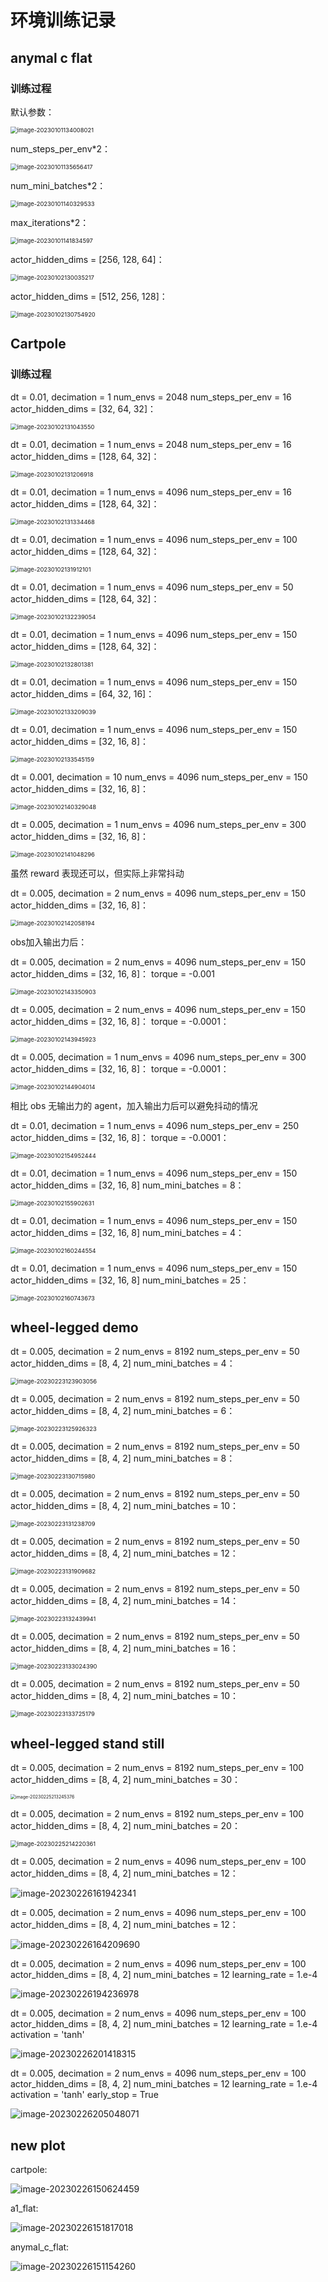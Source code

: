 # 环境训练记录

## anymal c flat

### 训练过程

默认参数：

<img src="http://hongxiwong-pic.oss-cn-beijing.aliyuncs.com/img/image-20230101134008021.png" alt="image-20230101134008021" style="zoom: 67%;" />

num_steps_per_env*2：

<img src="http://hongxiwong-pic.oss-cn-beijing.aliyuncs.com/img/image-20230101135656417.png" alt="image-20230101135656417" style="zoom:67%;" />

num_mini_batches*2：

<img src="http://hongxiwong-pic.oss-cn-beijing.aliyuncs.com/img/image-20230101140329533.png" alt="image-20230101140329533" style="zoom:67%;" />

max_iterations*2：

<img src="http://hongxiwong-pic.oss-cn-beijing.aliyuncs.com/img/image-20230101141834597.png" alt="image-20230101141834597" style="zoom:67%;" />

actor_hidden_dims = [256, 128, 64]：

<img src="http://hongxiwong-pic.oss-cn-beijing.aliyuncs.com/img/image-20230102130035217.png" alt="image-20230102130035217" style="zoom:67%;" />

actor_hidden_dims = [512, 256, 128]：

<img src="http://hongxiwong-pic.oss-cn-beijing.aliyuncs.com/img/image-20230102130754920.png" alt="image-20230102130754920" style="zoom:67%;" />

## Cartpole

### 训练过程

dt = 0.01, decimation = 1
num_envs = 2048
num_steps_per_env = 16
actor_hidden_dims = [32, 64, 32]：

<img src="http://hongxiwong-pic.oss-cn-beijing.aliyuncs.com/img/image-20230102131043550.png" alt="image-20230102131043550" style="zoom:67%;" />

dt = 0.01, decimation = 1
num_envs = 2048
num_steps_per_env = 16
actor_hidden_dims = [128, 64, 32]：

<img src="http://hongxiwong-pic.oss-cn-beijing.aliyuncs.com/img/image-20230102131206918.png" alt="image-20230102131206918" style="zoom:67%;" />

dt = 0.01, decimation = 1
num_envs = 4096
num_steps_per_env = 16
actor_hidden_dims = [128, 64, 32]：

<img src="http://hongxiwong-pic.oss-cn-beijing.aliyuncs.com/img/image-20230102131334468.png" alt="image-20230102131334468" style="zoom:67%;" />

dt = 0.01, decimation = 1
num_envs = 4096
num_steps_per_env = 100
actor_hidden_dims = [128, 64, 32]：

<img src="http://hongxiwong-pic.oss-cn-beijing.aliyuncs.com/img/image-20230102131912101.png" alt="image-20230102131912101" style="zoom: 67%;" />

dt = 0.01, decimation = 1
num_envs = 4096
num_steps_per_env = 50
actor_hidden_dims = [128, 64, 32]：

<img src="http://hongxiwong-pic.oss-cn-beijing.aliyuncs.com/img/image-20230102132239054.png" alt="image-20230102132239054" style="zoom:67%;" />

dt = 0.01, decimation = 1
num_envs = 4096
num_steps_per_env = 150
actor_hidden_dims = [128, 64, 32]：

<img src="http://hongxiwong-pic.oss-cn-beijing.aliyuncs.com/img/image-20230102132801381.png" alt="image-20230102132801381" style="zoom: 67%;" />

dt = 0.01, decimation = 1
num_envs = 4096
num_steps_per_env = 150
actor_hidden_dims = [64, 32, 16]：

<img src="http://hongxiwong-pic.oss-cn-beijing.aliyuncs.com/img/image-20230102133209039.png" alt="image-20230102133209039" style="zoom:67%;" />

dt = 0.01, decimation = 1
num_envs = 4096
num_steps_per_env = 150
actor_hidden_dims = [32, 16, 8]：

<img src="http://hongxiwong-pic.oss-cn-beijing.aliyuncs.com/img/image-20230102133545159.png" alt="image-20230102133545159" style="zoom:67%;" />

dt = 0.001, decimation = 10
num_envs = 4096
num_steps_per_env = 150
actor_hidden_dims = [32, 16, 8]：

<img src="http://hongxiwong-pic.oss-cn-beijing.aliyuncs.com/img/image-20230102140329048.png" alt="image-20230102140329048" style="zoom: 67%;" />

dt = 0.005, decimation = 1
num_envs = 4096
num_steps_per_env = 300
actor_hidden_dims = [32, 16, 8]：

<img src="http://hongxiwong-pic.oss-cn-beijing.aliyuncs.com/img/image-20230102141048296.png" alt="image-20230102141048296" style="zoom:67%;" />

虽然 reward 表现还可以，但实际上非常抖动

dt = 0.005, decimation = 2
num_envs = 4096
num_steps_per_env = 150
actor_hidden_dims = [32, 16, 8]：

<img src="http://hongxiwong-pic.oss-cn-beijing.aliyuncs.com/img/image-20230102142058194.png" alt="image-20230102142058194" style="zoom:67%;" />

obs加入输出力后：

dt = 0.005, decimation = 2
num_envs = 4096
num_steps_per_env = 150
actor_hidden_dims = [32, 16, 8]：
torque = -0.001

<img src="http://hongxiwong-pic.oss-cn-beijing.aliyuncs.com/img/image-20230102143350903.png" alt="image-20230102143350903" style="zoom:67%;" />

dt = 0.005, decimation = 2
num_envs = 4096
num_steps_per_env = 150
actor_hidden_dims = [32, 16, 8]：
torque = -0.0001：

<img src="http://hongxiwong-pic.oss-cn-beijing.aliyuncs.com/img/image-20230102143945923.png" alt="image-20230102143945923" style="zoom:67%;" />

dt = 0.005, decimation = 1
num_envs = 4096
num_steps_per_env = 300
actor_hidden_dims = [32, 16, 8]：
torque = -0.0001：

<img src="http://hongxiwong-pic.oss-cn-beijing.aliyuncs.com/img/image-20230102144904014.png" alt="image-20230102144904014" style="zoom:67%;" />

相比 obs 无输出力的 agent，加入输出力后可以避免抖动的情况

dt = 0.01, decimation = 1
num_envs = 4096
num_steps_per_env = 250
actor_hidden_dims = [32, 16, 8]：
torque = -0.0001：

<img src="http://hongxiwong-pic.oss-cn-beijing.aliyuncs.com/img/image-20230102154952444.png" alt="image-20230102154952444" style="zoom:67%;" />

dt = 0.01, decimation = 1
num_envs = 4096
num_steps_per_env = 150
actor_hidden_dims = [32, 16, 8]
num_mini_batches = 8：

<img src="http://hongxiwong-pic.oss-cn-beijing.aliyuncs.com/img/image-20230102155902631.png" alt="image-20230102155902631" style="zoom:67%;" />

dt = 0.01, decimation = 1
num_envs = 4096
num_steps_per_env = 150
actor_hidden_dims = [32, 16, 8]
num_mini_batches = 4：

<img src="http://hongxiwong-pic.oss-cn-beijing.aliyuncs.com/img/image-20230102160244554.png" alt="image-20230102160244554" style="zoom:67%;" />

dt = 0.01, decimation = 1
num_envs = 4096
num_steps_per_env = 150
actor_hidden_dims = [32, 16, 8]
num_mini_batches = 25：

<img src="https://hongxiwong-pic.oss-cn-beijing.aliyuncs.com/img/image-20230102160743673.png" alt="image-20230102160743673" style="zoom:67%;" />

## wheel-legged demo

dt = 0.005, decimation = 2
num_envs = 8192
num_steps_per_env = 50
actor_hidden_dims = [8, 4, 2]
num_mini_batches = 4：

<img src="https://hongxiwong-pic.oss-cn-beijing.aliyuncs.com/img/image-20230223123903051.png" alt="image-20230223123903056" style="zoom:67%;" />

dt = 0.005, decimation = 2
num_envs = 8192
num_steps_per_env = 50
actor_hidden_dims = [8, 4, 2]
num_mini_batches = 6：

<img src="http://hongxiwong-pic.oss-cn-beijing.aliyuncs.com/img/image-20230223125926323.png" alt="image-20230223125926323" style="zoom:67%;" />

dt = 0.005, decimation = 2
num_envs = 8192
num_steps_per_env = 50
actor_hidden_dims = [8, 4, 2]
num_mini_batches = 8：

<img src="http://hongxiwong-pic.oss-cn-beijing.aliyuncs.com/img/image-20230223130715980.png" alt="image-20230223130715980" style="zoom:67%;" />

dt = 0.005, decimation = 2
num_envs = 8192
num_steps_per_env = 50
actor_hidden_dims = [8, 4, 2]
num_mini_batches = 10：

<img src="http://hongxiwong-pic.oss-cn-beijing.aliyuncs.com/img/image-20230223131238709.png" alt="image-20230223131238709" style="zoom:67%;" />

dt = 0.005, decimation = 2
num_envs = 8192
num_steps_per_env = 50
actor_hidden_dims = [8, 4, 2]
num_mini_batches = 12：

<img src="http://hongxiwong-pic.oss-cn-beijing.aliyuncs.com/img/image-20230223131909682.png" alt="image-20230223131909682" style="zoom:67%;" />

dt = 0.005, decimation = 2
num_envs = 8192
num_steps_per_env = 50
actor_hidden_dims = [8, 4, 2]
num_mini_batches = 14：

<img src="http://hongxiwong-pic.oss-cn-beijing.aliyuncs.com/img/image-20230223132439941.png" alt="image-20230223132439941" style="zoom:67%;" />

dt = 0.005, decimation = 2
num_envs = 8192
num_steps_per_env = 50
actor_hidden_dims = [8, 4, 2]
num_mini_batches = 16：

<img src="http://hongxiwong-pic.oss-cn-beijing.aliyuncs.com/img/image-20230223133024390.png" alt="image-20230223133024390" style="zoom: 67%;" />

dt = 0.005, decimation = 2
num_envs = 8192
num_steps_per_env = 50
actor_hidden_dims = [8, 4, 2]
num_mini_batches = 10：

<img src="http://hongxiwong-pic.oss-cn-beijing.aliyuncs.com/img/image-20230223133725179.png" alt="image-20230223133725179" style="zoom: 67%;" />



## wheel-legged stand still

dt = 0.005, decimation = 2
num_envs = 8192
num_steps_per_env = 100
actor_hidden_dims = [8, 4, 2]
num_mini_batches = 30：

<img src="http://hongxiwong-pic.oss-cn-beijing.aliyuncs.com/img/image-20230225213245376.png" alt="image-20230225213245376" style="zoom: 50%;" />

dt = 0.005, decimation = 2
num_envs = 8192
num_steps_per_env = 100
actor_hidden_dims = [8, 4, 2]
num_mini_batches = 20：

<img src="http://hongxiwong-pic.oss-cn-beijing.aliyuncs.com/img/image-20230225214220361.png" alt="image-20230225214220361" style="zoom:67%;" />

dt = 0.005, decimation = 2
num_envs = 4096
num_steps_per_env = 100
actor_hidden_dims = [8, 4, 2]
num_mini_batches = 12：

![image-20230226161942341](http://hongxiwong-pic.oss-cn-beijing.aliyuncs.com/img/image-20230226161942341.png)

dt = 0.005, decimation = 2
num_envs = 4096
num_steps_per_env = 100
actor_hidden_dims = [8, 4, 2]
num_mini_batches = 12：

![image-20230226164209690](https://hongxiwong-pic.oss-cn-beijing.aliyuncs.com/img/image-20230226164209690.png)

dt = 0.005, decimation = 2
num_envs = 4096
num_steps_per_env = 100
actor_hidden_dims = [8, 4, 2]
num_mini_batches = 12
learning_rate = 1.e-4

![image-20230226194236978](http://hongxiwong-pic.oss-cn-beijing.aliyuncs.com/img/image-20230226194236978.png)

dt = 0.005, decimation = 2
num_envs = 4096
num_steps_per_env = 100
actor_hidden_dims = [8, 4, 2]
num_mini_batches = 12
learning_rate = 1.e-4
activation = 'tanh'

![image-20230226201418315](https://hongxiwong-pic.oss-cn-beijing.aliyuncs.com/img/image-20230226201418315.png)

dt = 0.005, decimation = 2
num_envs = 4096
num_steps_per_env = 100
actor_hidden_dims = [8, 4, 2]
num_mini_batches = 12
learning_rate = 1.e-4
activation = 'tanh'
early_stop = True

![image-20230226205048071](http://hongxiwong-pic.oss-cn-beijing.aliyuncs.com/img/image-20230226205048071.png)

## new plot

cartpole:

![image-20230226150624459](http://hongxiwong-pic.oss-cn-beijing.aliyuncs.com/img/image-20230226150624459.png)

a1_flat:

![image-20230226151817018](https://hongxiwong-pic.oss-cn-beijing.aliyuncs.com/img/image-20230226151817018.png)

anymal_c_flat:

![image-20230226151154260](https://hongxiwong-pic.oss-cn-beijing.aliyuncs.com/img/image-20230226151154260.png)

